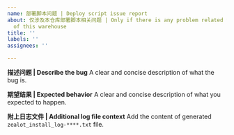 ```yaml
---
name: 部署脚本问题 | Deploy script issue report
about: 仅涉及本仓库部署脚本相关问题 | Only if there is any problem related to deployment scripts
  of this warehouse
title: ''
labels: ''
assignees: ''

---
```


**描述问题 | Describe the bug**
A clear and concise description of what the bug is.

**期望结果 | Expected behavior**
A clear and concise description of what you expected to happen.

**附上日志文件 | Additional log file context**
Add the content of  generated `zealot_install_log-****.txt` file.
